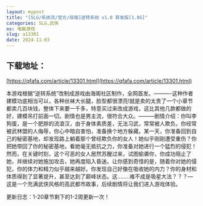 ```yaml
---
layout: mypost
title: "[SLG/系统流/官方/双端]逆转系统 v1.0 首发版[1.8G]"
categories: SLG,武侠
os: 电脑游戏
slug: a13301
date: 2024-11-03
---
```


## 下载地址：

[https://qfafa.com/article/13301.html](https://qfafa.com/article/13301.html)

本游戏根据“逆转系统”改制成游戏由海阁社区制作，全网首发。———-这种作者建模功底相当可以，各种丝袜大长腿，脸型都很漂亮!就是卖的太贵了一个小章节都卖几百块钱，整体下来要一千多，特意买过来改成游戏，这比其他几款都做的好，建模吊打前面一切。剧情也是男主流，很符合大众。———剧情介绍：你叫李狗蛋，是一个肥胖的流浪汉，由于身体素质差，无法习武，常常被人欺负。你经常被武林盟的人侮辱，你心中暗自害怕，准备换个地方躲藏。某一天，你准备回到自己的秘密基地，却发现路上躺着那个曾经欺负你的女人！她似乎刚刚遭受重伤？你把她带回了你的秘密基地，看她毫无抵抗之力，你准备对她进行一个猛烈的侵犯！然而，在关键时刻，这个可恶的女人居然苏醒过来，试图偷袭你，你成功阻止了她，并继续对她施加攻击，她再度陷入昏迷。让你感到奇怪的是，随着你对她的侵犯，你的体力和精力似乎越来越好。你发现自己好像在吸收她的内力？你的身材和体质得到了显著提升，甚至达到了巅峰状态。这……..难不成是吸星大法？？？—这是一个充满武侠风格的高武都市故事，后续剧情将让我们进入游戏体验。

更新日志：1-20章节剩下的1-2周更新一次！